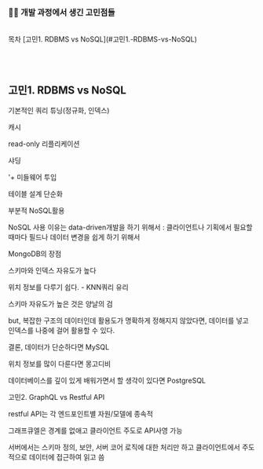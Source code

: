 ### 🤷‍♀️ 개발 과정에서 생긴 고민점들
<br>
목차
[고민1. RDBMS vs NoSQL](#고민1.-RDBMS-vs-NoSQL)


<br><br>

## 고민1. RDBMS vs NoSQL

기본적인 쿼리 튜닝(정규화, 인덱스)

캐시

read-only 리플리케이션

샤딩

'+ 미들웨어 투입

테이블 설계 단순화

부분적 NoSQL활용

  

NoSQL 사용 이유는 data-driven개발을 하기 위해서 : 클라이언트나 기획에서 필요할때마다 필드나 데이터 변경을 쉽게 하기 위해서

MongoDB의 장점

스키마와 인덱스 자유도가 높다

위치 정보를 다루기 쉽다. - KNN쿼리 유리

  

스키마 자유도가 높은 것은 양날의 검

but, 복잡한 구조의 데이터인데 활용도가 명확하게 정해지지 않았다면, 데이터를 넣고 인덱스를 나중에 걸어 활용할 수 있다.

  

  

결론, 데이터가 단순하다면 MySQL

위치 정보를 많이 다룬다면 몽고디비

데이터베이스를 깊이 있게 배워가면서 할 생각이 있다면 PostgreSQL

  

고민2. GraphQL vs Restful API

restful API는 각 엔드포인트별 자원/모델에 종속적

그래프큐엘은 경계를 없애고 클라이언트 주도로 API사영 가능

  

서버에서는 스키마 정의, 보안, 서버 코어 로직에 대한 처리만 하고 클라이언트에서 주도적으로 데이터에 접근하여 읽고 씀
